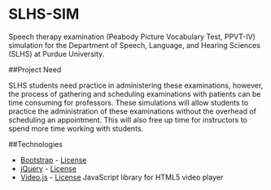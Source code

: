 SLHS-SIM
=========

Speech therapy examination (Peabody Picture Vocabulary Test, PPVT-IV) simulation for the Department of Speech, Language, and Hearing Sciences (SLHS) at Purdue University.

##Project Need

SLHS students need practice in administering these examinations, however, the process of gathering and scheduling examinations with patients can be time consuming for professors. These simulations will allow students to practice the administration of these examinations without the overhead of scheduling an appointment. This will also free up time for instructors to spend more time working with students.

##Technologies

* [Bootstrap](http://getbootstrap.com/) - [License](https://github.com/twbs/bootstrap/blob/master/LICENSE)
* [jQuery](http://jquery.com/) - [License](https://jquery.org/license/)
* [Video.js](http://www.videojs.com/) - [License](https://github.com/videojs/video.js/blob/master/LICENSE) JavaScript library for HTML5 video player

